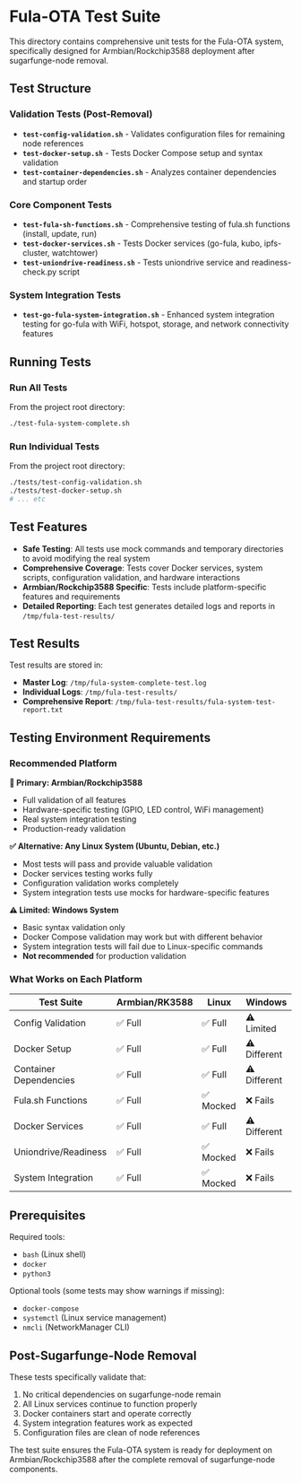 # Fula-OTA Test Suite

This directory contains comprehensive unit tests for the Fula-OTA system, specifically designed for Armbian/Rockchip3588 deployment after sugarfunge-node removal.

## Test Structure

### Validation Tests (Post-Removal)
- **`test-config-validation.sh`** - Validates configuration files for remaining node references
- **`test-docker-setup.sh`** - Tests Docker Compose setup and syntax validation
- **`test-container-dependencies.sh`** - Analyzes container dependencies and startup order

### Core Component Tests
- **`test-fula-sh-functions.sh`** - Comprehensive testing of fula.sh functions (install, update, run)
- **`test-docker-services.sh`** - Tests Docker services (go-fula, kubo, ipfs-cluster, watchtower)
- **`test-uniondrive-readiness.sh`** - Tests uniondrive service and readiness-check.py script

### System Integration Tests
- **`test-go-fula-system-integration.sh`** - Enhanced system integration testing for go-fula with WiFi, hotspot, storage, and network connectivity features

## Running Tests

### Run All Tests
From the project root directory:
```bash
./test-fula-system-complete.sh
```

### Run Individual Tests
From the project root directory:
```bash
./tests/test-config-validation.sh
./tests/test-docker-setup.sh
# ... etc
```

## Test Features

- **Safe Testing**: All tests use mock commands and temporary directories to avoid modifying the real system
- **Comprehensive Coverage**: Tests cover Docker services, system scripts, configuration validation, and hardware interactions
- **Armbian/Rockchip3588 Specific**: Tests include platform-specific features and requirements
- **Detailed Reporting**: Each test generates detailed logs and reports in `/tmp/fula-test-results/`

## Test Results

Test results are stored in:
- **Master Log**: `/tmp/fula-system-complete-test.log`
- **Individual Logs**: `/tmp/fula-test-results/`
- **Comprehensive Report**: `/tmp/fula-test-results/fula-system-test-report.txt`

## Testing Environment Requirements

### Recommended Platform
**🎯 Primary: Armbian/Rockchip3588**
- Full validation of all features
- Hardware-specific testing (GPIO, LED control, WiFi management)
- Real system integration testing
- Production-ready validation

**✅ Alternative: Any Linux System (Ubuntu, Debian, etc.)**
- Most tests will pass and provide valuable validation
- Docker services testing works fully
- Configuration validation works completely
- System integration tests use mocks for hardware-specific features

**⚠️ Limited: Windows System**
- Basic syntax validation only
- Docker Compose validation may work but with different behavior
- System integration tests will fail due to Linux-specific commands
- **Not recommended** for production validation

### What Works on Each Platform

| Test Suite | Armbian/RK3588 | Linux | Windows |
|------------|----------------|-------|----------|
| Config Validation | ✅ Full | ✅ Full | ⚠️ Limited |
| Docker Setup | ✅ Full | ✅ Full | ⚠️ Different |
| Container Dependencies | ✅ Full | ✅ Full | ⚠️ Different |
| Fula.sh Functions | ✅ Full | ✅ Mocked | ❌ Fails |
| Docker Services | ✅ Full | ✅ Full | ⚠️ Different |
| Uniondrive/Readiness | ✅ Full | ✅ Mocked | ❌ Fails |
| System Integration | ✅ Full | ✅ Mocked | ❌ Fails |

## Prerequisites

Required tools:
- `bash` (Linux shell)
- `docker`
- `python3`

Optional tools (some tests may show warnings if missing):
- `docker-compose`
- `systemctl` (Linux service management)
- `nmcli` (NetworkManager CLI)

## Post-Sugarfunge-Node Removal

These tests specifically validate that:
1. No critical dependencies on sugarfunge-node remain
2. All Linux services continue to function properly
3. Docker containers start and operate correctly
4. System integration features work as expected
5. Configuration files are clean of node references

The test suite ensures the Fula-OTA system is ready for deployment on Armbian/Rockchip3588 after the complete removal of sugarfunge-node components.
